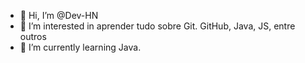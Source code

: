 - 👋 Hi, I’m @Dev-HN
- 👀 I’m interested in  aprender tudo sobre Git. GitHub, Java, JS, entre outros
- 🌱 I’m currently learning  Java.

<!---
Dev-HN/Dev-HN is a ✨ special ✨ repository because its `README.md` (this file) appears on your GitHub profile.
You can click the Preview link to take a look at your changes.
--->

